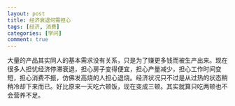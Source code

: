 ```yaml
---
layout: post
title: 经济衰退何需担心
tags: [经济, 消费]
categories: [学问]
comment: true
---
```


大量的产品其实同人的基本需求没有关系，只是为了赚更多钱而被生产出来。现在很多人担忧经济停滞衰退，担心房子变得便宜，担心产量减少，担心工作时间变短，担心消费不振，仿佛发高烧的人担心退烧。经济状况只不过是从过热的状态稍稍冷却下来而已。好比原来一天吃六顿饭，现在变成三顿。其实就算只吃两顿也不会营养不足。
